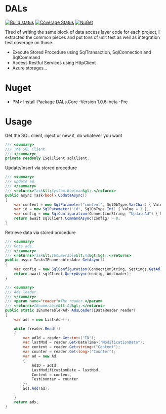 # DALs
[![Build status](https://ci.appveyor.com/api/projects/status/tq98cre3909s8b3r?svg=true)](https://ci.appveyor.com/project/TianyuanC/dals)
[![Coverage Status](https://coveralls.io/repos/TianyuanC/dals/badge.svg?branch=master)](https://coveralls.io/r/TianyuanC/dals?branch=master)
[![NuGet](https://img.shields.io/nuget/v/DALs.Core.svg)](https://www.nuget.org/packages/DALs.Core/)

Tired of writing the same block of data access layer code for each project, I extracted the common pieces and put tons of unit test as well as integration test coverage on those.

* Execute Stored Procedure using SqlTransaction, SqlConnection and SqlCommand 
* Access Restful Services using HttpClient
* Azure storages...

# Nuget

* PM> Install-Package DALs.Core -Version 1.0.6-beta -Pre

# Usage
Get the SQL client, inject or new it, do whatever you want

```cs
/// <summary>
/// The SQL Client
/// </summary>
private readonly ISqlClient sqlClient;
```

Update/Insert via stored procedure

```cs
/// <summary>
/// update ad.
/// </summary>
/// <returns>Task&lt;System.Boolean&gt;.</returns>
public async Task<bool> UpdateAsync()
{
    var content = new SqlParameter("content", SqlDbType.VarChar) { Value = "Test" };
    var id = new SqlParameter("id", SqlDbType.Int) { Value = 1 };
    var config = new SqlConfiguration(ConnectionString, "UpdateAd") { SqlParameters = new List<SqlParameter> { content, id } };
    return await sqlClient.CommandAsync(config) > 0;
} 
```
Retrieve data via stored procedure

```cs
/// <summary>
/// Gets ads.
/// </summary>
/// <returns>Task&lt;IEnumerable&lt;Ad&gt;&gt;.</returns>
public async Task<IEnumerable<Ad>> GetAsync()
{
    var config = new SqlConfiguration(ConnectionString, Settings.GetAd, SprocMode.ExecuteReader);
    return await sqlClient.QueryAsync(config, AdsLoader);
}

/// <summary>
/// Ads loader.
/// </summary>
/// <param name="reader">The reader.</param>
/// <returns>IEnumerable&lt;Ad&gt;.</returns>
public static IEnumerable<Ad> AdsLoader(IDataReader reader)
{
    var ads = new List<Ad>();

    while (reader.Read())
    {
        var adId = reader.Get<int>("ID");
        var lastMod = reader.Get<DateTime>("ModificationDate");
        var content = reader.Get<string>("Content");
        var counter = reader.Get<long>("Counter");
        var ad = new Ad
        {
            AdID = adId,
            LastModificationDate = lastMod,
            Content = content,
            TestCounter = counter
        };
        ads.Add(ad);

    }
    return ads;
}
```
